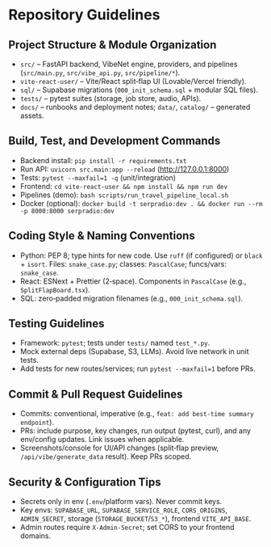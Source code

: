 # Repository Guidelines

## Project Structure & Module Organization
- `src/` – FastAPI backend, VibeNet engine, providers, and pipelines (`src/main.py`, `src/vibe_api.py`, `src/pipeline/*`).
- `vite-react-user/` – Vite/React split‑flap UI (Lovable/Vercel friendly).
- `sql/` – Supabase migrations (`000_init_schema.sql` + modular SQL files).
- `tests/` – pytest suites (storage, job store, audio, APIs).
- `docs/` – runbooks and deployment notes; `data/`, `catalog/` – generated assets.

## Build, Test, and Development Commands
- Backend install: `pip install -r requirements.txt`
- Run API: `uvicorn src.main:app --reload` (http://127.0.0.1:8000)
- Tests: `pytest --maxfail=1 -q` (unit/integration)
- Frontend: `cd vite-react-user && npm install && npm run dev`
- Pipelines (demo): `bash scripts/run_travel_pipeline_local.sh`
- Docker (optional): `docker build -t serpradio:dev . && docker run --rm -p 8000:8000 serpradio:dev`

## Coding Style & Naming Conventions
- Python: PEP 8; type hints for new code. Use `ruff` (if configured) or `black` + `isort`. Files: `snake_case.py`; classes: `PascalCase`; funcs/vars: `snake_case`.
- React: ESNext + Prettier (2‑space). Components in `PascalCase` (e.g., `SplitFlapBoard.tsx`).
- SQL: zero‑padded migration filenames (e.g., `000_init_schema.sql`).

## Testing Guidelines
- Framework: `pytest`; tests under `tests/` named `test_*.py`.
- Mock external deps (Supabase, S3, LLMs). Avoid live network in unit tests.
- Add tests for new routes/services; run `pytest --maxfail=1` before PRs.

## Commit & Pull Request Guidelines
- Commits: conventional, imperative (e.g., `feat: add best-time summary endpoint`).
- PRs: include purpose, key changes, run output (pytest, curl), and any env/config updates. Link issues when applicable.
- Screenshots/console for UI/API changes (split‑flap preview, `/api/vibe/generate_data` result). Keep PRs scoped.

## Security & Configuration Tips
- Secrets only in env (`.env`/platform vars). Never commit keys.
- Key envs: `SUPABASE_URL`, `SUPABASE_SERVICE_ROLE`, `CORS_ORIGINS`, `ADMIN_SECRET`, storage (`STORAGE_BUCKET`/`S3_*`), frontend `VITE_API_BASE`.
- Admin routes require `X-Admin-Secret`; set CORS to your frontend domains.
